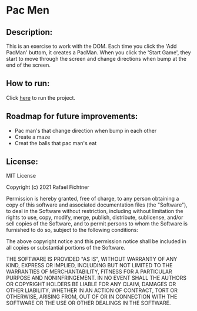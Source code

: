 # Pac Men
## Description:
This is an exercise to work with the DOM. Each time you click the 'Add PacMan' buttom, it creates a PacMan. When you click the 'Start Game', they start to move through the screen and change directions when bump at the end of the screen.

## How to run:
Click [here](https://rafaelfichtner.github.io/PacMen/) to run the project.

## Roadmap for future improvements:
- Pac man's that change direction when bump in each other
- Create a maze
- Creat the balls that pac man's eat

## License:
MIT License

Copyright (c) 2021 Rafael Fichtner

Permission is hereby granted, free of charge, to any person obtaining a copy
of this software and associated documentation files (the "Software"), to deal
in the Software without restriction, including without limitation the rights
to use, copy, modify, merge, publish, distribute, sublicense, and/or sell
copies of the Software, and to permit persons to whom the Software is
furnished to do so, subject to the following conditions:

The above copyright notice and this permission notice shall be included in all
copies or substantial portions of the Software.

THE SOFTWARE IS PROVIDED "AS IS", WITHOUT WARRANTY OF ANY KIND, EXPRESS OR
IMPLIED, INCLUDING BUT NOT LIMITED TO THE WARRANTIES OF MERCHANTABILITY,
FITNESS FOR A PARTICULAR PURPOSE AND NONINFRINGEMENT. IN NO EVENT SHALL THE
AUTHORS OR COPYRIGHT HOLDERS BE LIABLE FOR ANY CLAIM, DAMAGES OR OTHER
LIABILITY, WHETHER IN AN ACTION OF CONTRACT, TORT OR OTHERWISE, ARISING FROM,
OUT OF OR IN CONNECTION WITH THE SOFTWARE OR THE USE OR OTHER DEALINGS IN THE
SOFTWARE.
